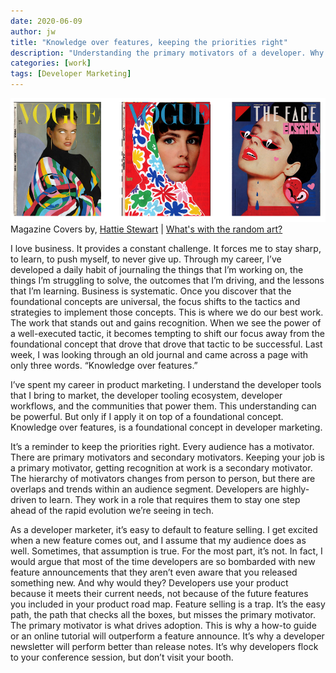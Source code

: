 ```yaml
---
date: 2020-06-09
author: jw
title: "Knowledge over features, keeping the priorities right"
description: "Understanding the primary motivators of a developer. Why focusing on knowledge is more important than feature selling."
categories: [work]
tags: [Developer Marketing]
---
```

![Emerald](img/site-art-hattie-stewart.png "Magazine Covers by Hattie Stewart")
<span class="heroart">Magazine Covers by, <a href="http://www.hattiestewart.com/work/work-2/">Hattie Stewart</a> | <a href="../about#whats-with-the-random-art">What's with the random art?</a></span>

I love business. It provides a constant challenge. It forces me to stay sharp, to learn, to push myself, to never give up. Through my career, I’ve developed a daily habit of journaling the things that I’m working on, the things I’m struggling to solve, the outcomes that I’m driving, and the lessons that I’m learning. Business is systematic. Once you discover that the foundational concepts are universal, the focus shifts to the tactics and strategies to implement those concepts. This is where we do our best work. The work that stands out and gains recognition. When we see the power of a well-executed tactic, it becomes tempting to shift our focus away from the foundational concept that drove that drove that tactic to be successful. Last week, I was looking through an old journal and came across a page with only three words. “Knowledge over features.”

I’ve spent my career in product marketing. I understand the developer tools that I bring to market, the developer tooling ecosystem, developer workflows, and the communities that power them. This understanding can be powerful. But only if I apply it on top of a foundational concept. Knowledge over features, is a foundational concept in developer marketing.

It’s a reminder to keep the priorities right. Every audience has a motivator. There are primary motivators and secondary motivators. Keeping your job is a primary motivator, getting recognition at work is a secondary motivator. The hierarchy of motivators changes from person to person, but there are overlaps and trends within an audience segment. Developers are highly-driven to learn. They work in a role that requires them to stay one step ahead of the rapid evolution we’re seeing in tech.

As a developer marketer, it’s easy to default to feature selling. I get excited when a new feature comes out, and I assume that my audience does as well. Sometimes, that assumption is true. For the most part, it’s not. In fact, I would argue that most of the time developers are so bombarded with new feature announcements that they aren’t even aware that you released something new. And why would they? Developers use your product because it meets their current needs, not because of the future features you included in your product road map. Feature selling is a trap. It’s the easy path, the path that checks all the boxes, but misses the primary motivator. The primary motivator is what drives adoption. This is why a how-to guide or an online tutorial will outperform a feature announce. It’s why a developer newsletter will perform better than release notes. It’s why developers flock to your conference session, but don’t visit your booth.
